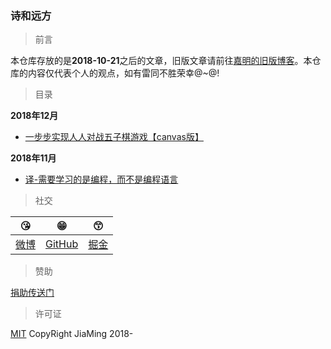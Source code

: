 ### 诗和远方

> 前言

本仓库存放的是**2018-10-21**之后的文章，旧版文章请前往[嘉明的旧版博客](http://reng99.cc/)。本仓库的内容仅代表个人的观点，如有雷同不胜荣幸@~@!

> 目录

**2018年12月**

- [一步步实现人人对战五子棋游戏【canvas版】](https://github.com/reng99/blogs/issues/3)

**2018年11月**

- [译-需要学习的是编程，而不是编程语言](https://github.com/reng99/blogs/issues/1)

> 社交

|:kissing_heart:|:grin:|:kissing_smiling_eyes:|
|:-:|:-:|:-:|
|[微博](https://weibo.com/reng99)|[GitHub](https://github.com/reng99)|[掘金](https://juejin.im/user/5a00493f5188252c224d6475)|

> 赞助

[捐助传送门](./src/other/donate.md)

> 许可证

[MIT](./LICENSE) CopyRight JiaMing 2018-
